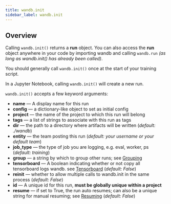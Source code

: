 ```yaml
---
title: wandb.init
sidebar_label: wandb.init
---
```


## Overview

Calling `wandb.init()` returns a **run** object. You can also access the **run** object anywhere in your code by importing wandb and calling `wandb.run` _(as long as wandb.init() has already been called)_.

You should generally call `wandb.init()` once at the start of your training script.

In a Jupyter Notebook, calling `wandb.init()` will create a new run.

`wandb.init()` accepts a few keyword arguments:

- **name** &mdash; A display name for this run
- **config** &mdash; a dictionary-like object to set as initial config
- **project** &mdash; the name of the project to which this run will belong
- **tags** &mdash; a list of strings to associate with this run as tags
- **dir** &mdash; the path to a directory where artifacts will be written (_default: ./wandb_)
- **entity** &mdash; the team posting this run (_default: your username or your default team_)
- **job_type** &mdash; the type of job you are logging, e.g. eval, worker, ps (_default: training_)
- **group** &mdash; a string by which to group other runs; see [Grouping](grouping)
- **tensorboard** &mdash; A boolean indicating whether or not copy all tensorboard logs wandb. see [Tensorboard](integrations/tensorboard) (_default: False_)
- **reinit** &mdash; whether to allow multiple calls to wandb.init in the same process (_default: False_)
- **id** &mdash; A unique id for this run, **must be globally unique within a project**
- **resume** &mdash; if set to True, the run auto resumes; can also be a unique string for manual resuming; see [Resuming](resuming) (_default: False_)
